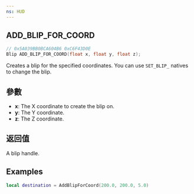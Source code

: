 ```yaml
---
ns: HUD
---
```

## ADD_BLIP_FOR_COORD

```c
// 0x5A039BB0BCA604B6 0xC6F43D0E
Blip ADD_BLIP_FOR_COORD(float x, float y, float z);
```

Creates a blip for the specified coordinates. You can use `SET_BLIP_` natives to change the blip.

## 參數
* **x**: The X coordinate to create the blip on.
* **y**: The Y coordinate.
* **z**: The Z coordinate.

## 返回值
A blip handle.

## Examples
```lua
local destination = AddBlipForCoord(200.0, 200.0, 5.0)
```